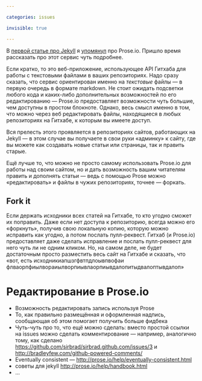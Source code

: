 ```yaml
---

categories: issues

invisible: true

---
```


В [первой статье про Jekyll](:going-jekyll) я [упомянул](:going-jekyll#proseio) про Prose.io. Пришло время рассказать про этот сервис чуть подробнее.

Если кратко, то это веб-приложение, использующее API Гитхаба для  работы с текстовыми файлами в ваших репозиториях. Надо сразу сказать, что сервис ориентирован именно на _текстовые_ файлы — в  первую очередь в формате markdown. Не стоит ожидать подсветки любого кода и каких-либо дополнительных возможностей по его редактированию — Prose.io предоставляет возможности чуть большие, чем доступны в простом блокноте. Однако, весь смысл именно в том, что можно через веб редактировать файлы, находящиеся в любых репозиториях на Гитхабе, к которым вы имеете доступ.

Вся прелесть этого проявляется в репозиториях сайтов, работающих на Jekyll — в этом случае вы получаете в свои руки «админку» к сайту, где вы можете как создавать новые статьи или страницы, так и править старые.

Ещё лучше то, что можно не просто самому использовать Prose.io для работы над своим сайтом, но и дать возможность вашим читателям править и дополнять статьи — ведь с помощью Prose можно «редактировать» и файлы в чужих репозиториях, точнее — форкать.

## Fork it

Если держать исходники всех статей на Гитхабе, то кто угодно сможет их поправить. Даже если нет доступа к репозиторию, всегда можно его «форкнуть», получив свою локальную копию, которую можно исправить как угодно, а потом послать пулл-реквест. Гитхаб  (и Prose.io) предоставляет даже сделать исправление и послать пулл-реквест для него чуть ли не одним кликом. Но, на самом деле, не будет достаточным просто разместить весь сайт на Гитхабе и сказать, что «вот, есть исходникиапшзгфвтпдлоывпвофаи флваорпфиылвораиылворпиывлаорпиывдалопитыдвалоптывдалоп»


# Редактирование в Prose.io

- Возможность редактировать запись используя Prose
- То, как правильно размещённая и оформленная надпись, сообщающая об этом помогает получить больше фидбека
- Чуть-чуть про то, что ещё можно сделать: вместо простой ссылки на issues можно сделать комментирование — например, аналогично тому, как сделано https://github.com/sirbrad/sirbrad.github.com/issues/3 и http://bradleyfew.com/github-powered-comments/
- Eventually consistent — http://prose.io/help/eventually-consistent.html
- советы для jekyll http://prose.io/help/handbook.html
- …
